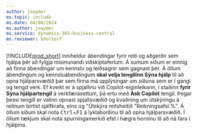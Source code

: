 ```yaml
---
author: jswymer
ms.topic: include
ms.date: 04/08/2024
ms.author: jswymer
ms.service: dynamics-365-business-central
ms.reviewer: bholtorf
---
```

[!INCLUDE[prod_short](prod_short.md)] inniheldur ábendingar fyrir reiti og aðgerðir sem hjálpa þér að fylgja mismunandi viðskiptaferlum. Á sumum síðum er einnig að finna ábendingar um kennslu og leiðsagnir sem gagnast þér. Á öllum ábendingum og kennsluábendingum **skal velja tengilinn Sýna hjálp** til að opna hjálparsvæðið þar sem finna má upplýsingar um síðuna sem er í gangi og tengd verk. Ef kveikt er á spjallinu við Copilot-eiginleikann, í staðinn **fyrir Sýna hjálpartengil** á verkfærasettum, þá ertu með **Ask Copilot** tengil. Þegar þessi tengill er valinn opnast spjallsvæðið og kvaðning um útskýringu á reitnum birtist sjálfkrafa, eins og "Útskýra reitsheitið "Reikningsafsl.%". Á öllum síðum skal nota <kbd>Ctrl</kbd>+<kbd>F1</kbd> á lyklaborðinu til að opna hjálparsvæðið. Í öllum tækjum skal nota spurningamerkið efst í hægra horninu til að ná fara í hjálpina.  

